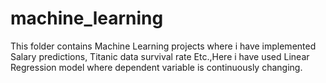 # machine_learning
This folder contains Machine Learning projects where i have implemented Salary predictions, Titanic data survival rate Etc.,Here i have used Linear Regression model where dependent variable is continuously changing.
